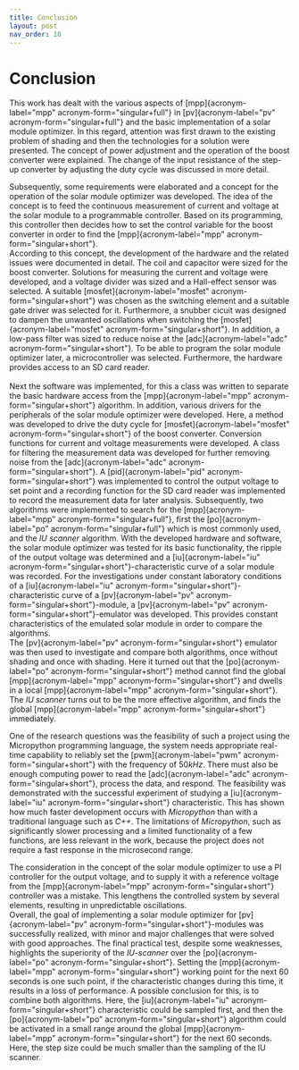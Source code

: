 ```yaml
---
title: Conclusion
layout: post
nav_order: 10
---
```


# Conclusion

This work has dealt with the various aspects of
[mpp]{acronym-label="mpp" acronym-form="singular+full"} in
[pv]{acronym-label="pv" acronym-form="singular+full"} and the basic
implementation of a solar module optimizer. In this regard, attention
was first drawn to the existing problem of shading and then the
technologies for a solution were presented. The concept of power
adjustment and the operation of the boost converter were explained. The
change of the input resistance of the step-up converter by adjusting the
duty cycle was discussed in more detail.

Subsequently, some requirements were elaborated and a concept for the
operation of the solar module optimizer was developed. The idea of the
concept is to feed the continuous measurement of current and voltage at
the solar module to a programmable controller. Based on its programming,
this controller then decides how to set the control variable for the
boost converter in order to find the [mpp]{acronym-label="mpp"
acronym-form="singular+short"}.\
According to this concept, the development of the hardware and the
related issues were documented in detail. The coil and capacitor were
sized for the boost converter. Solutions for measuring the current and
voltage were developed, and a voltage divider was sized and a
Hall-effect sensor was selected. A suitable
[mosfet]{acronym-label="mosfet" acronym-form="singular+short"} was
chosen as the switching element and a suitable gate driver was selected
for it. Furthermore, a snubber cicuit was designed to dampen the
unwanted oscillations when switching the [mosfet]{acronym-label="mosfet"
acronym-form="singular+short"}. In addition, a low-pass filter was sized
to reduce noise at the [adc]{acronym-label="adc"
acronym-form="singular+short"}. To be able to program the solar module
optimizer later, a microcontroller was selected. Furthermore, the
hardware provides access to an SD card reader.\
\
Next the software was implemented, for this a class was written to
separate the basic hardware access from the [mpp]{acronym-label="mpp"
acronym-form="singular+short"} algorithm. In addition, various drivers
for the peripherals of the solar module optimizer were developed. Here,
a method was developed to drive the duty cycle for
[mosfet]{acronym-label="mosfet" acronym-form="singular+short"} of the
boost converter. Conversion functions for current and voltage
measurements were developed. A class for filtering the measurement data
was developed for further removing noise from the
[adc]{acronym-label="adc" acronym-form="singular+short"}. A
[pid]{acronym-label="pid" acronym-form="singular+short"} was implemented
to control the output voltage to set point and a recording function for
the SD card reader was implemented to record the measurement data for
later analysis. Subsequently, two algorithms were implemented to search
for the [mpp]{acronym-label="mpp" acronym-form="singular+full"}, first
the [po]{acronym-label="po" acronym-form="singular+full"} which is most
commonly used, and the *IU scanner* algorithm. With the developed
hardware and software, the solar module optimizer was tested for its
basic functionality, the ripple of the output voltage was determined and
a [iu]{acronym-label="iu" acronym-form="singular+short"}-characteristic
curve of a solar module was recorded. For the investigations under
constant laboratory conditions of a [iu]{acronym-label="iu"
acronym-form="singular+short"}-characteristic curve of a
[pv]{acronym-label="pv" acronym-form="singular+short"}-module, a
[pv]{acronym-label="pv" acronym-form="singular+short"}-emulator was
developed. This provides constant characteristics of the emulated solar
module in order to compare the algorithms.\
The [pv]{acronym-label="pv" acronym-form="singular+short"} emulator was
then used to investigate and compare both algorithms, once without
shading and once with shading. Here it turned out that the
[po]{acronym-label="po" acronym-form="singular+short"} method cannot
find the global [mpp]{acronym-label="mpp" acronym-form="singular+short"}
and dwells in a local [mpp]{acronym-label="mpp"
acronym-form="singular+short"}. The *IU scanner* turns out to be the
more effective algorithm, and finds the global [mpp]{acronym-label="mpp"
acronym-form="singular+short"} immediately.

One of the research questions was the feasibility of such a project
using the Micropython programming language, the system needs appropriate
real-time capability to reliably set the [pwm]{acronym-label="pwm"
acronym-form="singular+short"} with the frequency of $50kHz$. There must
also be enough computing power to read the [adc]{acronym-label="adc"
acronym-form="singular+short"}, process the data, and respond. The
feasibility was demonstrated with the successful experiment of studying
a [iu]{acronym-label="iu" acronym-form="singular+short"} characteristic.
This has shown how much faster development occurs with *Micropython*
than with a traditional language such as *C++*. The limitations of
*Micropython*, such as significantly slower processing and a limited
functionality of a few functions, are less relevant in the work, because
the project does not require a fast response in the microsecond range. 

The consideration in the concept of the solar module optimizer to use a
PI controller for the output voltage, and to supply it with a reference
voltage from the [mpp]{acronym-label="mpp"
acronym-form="singular+short"} controller was a mistake. This lengthens
the controlled system by several elements, resulting in unpredictable
oscillations.\
Overall, the goal of implementing a solar module optimizer for
[pv]{acronym-label="pv" acronym-form="singular+short"}-modules was
successfully realized, with minor and major challenges that were solved
with good approaches. The final practical test, despite some weaknesses,
highlights the superiority of the *IU-scanner* over the
[po]{acronym-label="po" acronym-form="singular+short"}. Setting the
[mpp]{acronym-label="mpp" acronym-form="singular+short"} working point
for the next $60$ seconds is one such point, if the characteristic
changes during this time, it results in a loss of performance. A
possible conclusion for this, is to combine both algorithms. Here, the
[iu]{acronym-label="iu" acronym-form="singular+short"} characteristic
could be sampled first, and then the [po]{acronym-label="po"
acronym-form="singular+short"} algorithm could be activated in a small
range around the global [mpp]{acronym-label="mpp"
acronym-form="singular+short"} for the next $60$ seconds. Here, the step
size could be much smaller than the sampling of the IU scanner.
